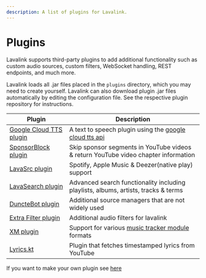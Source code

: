 ```yaml
---
description: A list of plugins for Lavalink.
---
```


# Plugins

Lavalink supports third-party plugins to add additional functionality such as custom audio sources, custom filters,
WebSocket handling, REST endpoints, and much more.

Lavalink loads all .jar files placed in the `plugins` directory, which you may need to create yourself. Lavalink can
also download plugin .jar files automatically by editing the configuration file. See the respective plugin repository
for instructions.

| Plugin                                                                    | Description                                                                                            |
|---------------------------------------------------------------------------|--------------------------------------------------------------------------------------------------------|
| [Google Cloud TTS plugin](https://github.com/DuncteBot/tts-plugin)        | A text to speech plugin using the [google cloud tts api](https://cloud.google.com/text-to-speech/docs) |
| [SponsorBlock plugin](https://github.com/topi314/Sponsorblock-Plugin)     | Skip sponsor segments in YouTube videos & return YouTube video chapter information                     |
| [LavaSrc plugin](https://github.com/topi314/LavaSrc)                      | Spotify, Apple Music & Deezer(native play) support                                                     |
| [LavaSearch plugin](https://github.com/topi314/LavaSearch)                | Advanced search functionality including playlists, albums, artists, tracks & terms                     |
| [DuncteBot plugin](https://github.com/DuncteBot/skybot-lavalink-plugin)   | Additional source managers that are not widely used                                                    |
| [Extra Filter plugin](https://github.com/rohank05/lavalink-filter-plugin) | Additional audio filters for lavalink                                                                  |
| [XM plugin](https://github.com/esmBot/lava-xm-plugin)                     | Support for various [music tracker module](https://en.wikipedia.org/wiki/Module_file) formats          |
| [Lyrics.kt](https://github.com/DRSchlaubi/lyrics.kt)                      | Plugin that fetches timestamped lyrics from YouTube                                                    |

If you want to make your own plugin see [here](api/plugins.md)